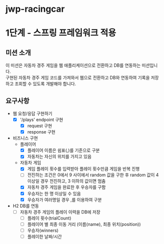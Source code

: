 # jwp-racingcar

# 1단계 - 스프링 프레임워크 적용

## 미션 소개

이 미션은 자동차 경주 게임을 웹 애플리케이션으로 전환하고 DB를 연동하는 미션입니다.  
구현된 자동차 경주 게임 코드를 가져와서 웹으로 전환하고 DB와 연동하여 기록을 저장하고 조회할 수 있도록 개발해야 합니다.

## 요구사항

* 웹 요청/응답 구현하기
    -[x] '/plays' endpoint 구현
        -[x] request 구현
        -[x] response 구현
* 비즈니스 구현
    * 플레이어
        - [x] 플레이어 이름은 쉼표(,)를 기준으로 구분
        - [x] 자동차는 자신의 위치를 가지고 있음
    * 자동차 게임
        - [x] 게임 플레이 횟수를 입력받아 플레이 횟수만큼 게임을 반복 진행
        - [ ] 전진하는 조건은 0에서 9 사이에서 random 값을 구한 후 random 값이 4 이상일 경우 전진하고, 3 이하의 값이면 멈춤
        - [x] 자동차 경주 게임을 완료한 후 우승자를 구함
        - [x] 우승자는 한 명 이상일 수 있음
        - [x] 우승자가 여러명일 경우 ,를 이용하여 구분

* H2 DB를 연동
    -[ ] 자동차 경주 게임의 플레이 이력을 DB에 저장
        -[ ] 플레이 횟수(trialCount)
        -[ ] 플레이어 별 최종 이동 거리 (이름(name), 최종 위치(position))
        -[ ] 우승자(winners)
        -[ ] 플레이한 날짜/시간
